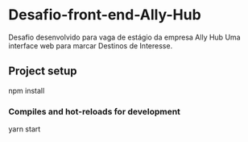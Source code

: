 # Desafio-front-end-Ally-Hub
Desafio desenvolvido para vaga de estágio da empresa Ally Hub
Uma interface web para marcar Destinos de Interesse.

## Project setup

npm install


### Compiles and hot-reloads for development

yarn start

